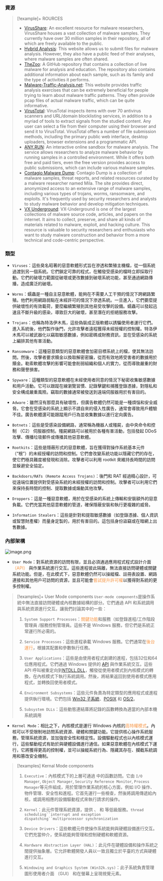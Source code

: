 ### 資源
>[!example]+ ROURCES
>- [VirusShare](https://virusshare.com/): An excellent resource for malware researchers, VirusShare houses a vast collection of malware samples. They currently have over 30 million samples in their repository, all of which are freely available to the public.
>- [Hybrid Analysis](https://www.hybrid-analysis.com/): This website allows us to submit files for malware analysis. However, they also have a public feed of their analyses, where malware samples are often shared.
>- [TheZoo](https://github.com/ytisf/theZoo): A GitHub repository that contains a collection of live malware for analysis and education. The repository also contains additional information about each sample, such as its family and the type of activities it performs.
>- [Malware-Traffic-Analysis.net](https://malware-traffic-analysis.net/): This website provides traffic analysis exercises that can be extremely beneficial for people trying to learn about malware traffic patterns. They often provide pcap files of actual malware traffic, which can be quite informative.
>- [VirusTotal](https://www.virustotal.com/): VirusTotal inspects items with over 70 antivirus scanners and URL/domain blocklisting services, in addition to a myriad of tools to extract signals from the studied content. Any user can select a file from their computer using their browser and send it to VirusTotal. VirusTotal offers a number of file submission methods, including the primary public web interface, desktop uploaders, browser extensions and a programmatic API.
>- [ANY.RUN](https://app.any.run/): An interactive online sandbox for malware analysis. The service allows researchers to analyze malware behavior by running samples in a controlled environment. While it offers both free and paid tiers, even the free version provides access to public submissions, which can include various malware samples.
>- [Contagio Malware Dump](https://contagiodump.blogspot.com/): Contagio Dump is a collection of malware samples, threat reports, and related resources curated by a malware researcher named Mila. The site provides direct, anonymized access to an extensive range of malware samples, including various types of trojans, worms, ransomware, and exploits. It's frequently used by security researchers and analysts to study malware behavior and develop mitigation techniques.
>- [VX Underground](https://www.vx-underground.org/): VX-Underground is one of the largest collections of malware source code, articles, and papers on the internet. It aims to collect, preserve, and share all kinds of materials related to malware, exploit, and hacking culture. This resource is valuable to security researchers and enthusiasts who want to study malware construction and behavior from a more technical and code-centric perspective.


### 類型

- `Viruses`：這些臭名昭著的惡意軟體形式旨在滲透和繁殖主機檔，從一個系統過渡到另一個系統。它們鎖定可靠的程式，在觸發受感染的檔時立即採取行動。它們的破壞力範圍從破壞或更改數據到破壞系統功能，甚至通過網路傳播，造成廣泛的破壞。
    
- `Worms`：蠕蟲是一種自主惡意軟體，能夠在不需要人工干預的情況下跨網路繁殖。他們利用網路弱點在未經許可的情況下滲透系統。一旦進入，它們要麼提供破壞性的有效載荷，要麼繼續繁殖到其他易受攻擊的設備。蠕蟲可以發起迅速且不斷升級的感染，導致巨大的破壞，甚至潛在的拒絕服務攻擊。
    
- `Trojans`：也稱為特洛伊木馬，這些偽裝成正版軟體以誘騙使用者運行它們。進入系統後，他們製作後門，允許攻擊者遠程獲得未經授權的控制權。特洛伊木馬可以被武器化以竊取敏感數據，例如密碼或財務資訊，並在受感染的系統上編排其他有害活動。
    
- `Ransomware`：這種惡意類型的惡意軟體會加密目標系統上的檔，使其無法訪問。然後，攻擊者要求贖金以換取解密密鑰，從而有效地將受害者的數據用於贖金。勒索軟體攻擊的影響可能會削弱組織和個人的實力，從而導致嚴重的財務和聲譽損害。
    
- `Spyware`：這種類型的惡意軟體在未經使用者同意的情況下秘密收集敏感數據和用戶活動。它可以跟蹤在線瀏覽習慣、記錄擊鍵和捕獲登錄憑據，對隱私和安全構成嚴重風險。竊取的數據通常被發送到遠端伺服器用於有害目的。
    
- `Adware`：雖然沒有那麼具有破壞性，但廣告軟體仍然可能是一種煩惱和安全威脅。它會在受感染的系統上顯示不請自來的侵入性廣告，通常會導致用戶體驗不佳。廣告軟體還可能跟蹤用戶行為並收集數據以進行定向廣告。
    
- `Botnets`：這些是受感染設備網路，通常稱為機器人或殭屍，由中央命令和控制 （C2） 伺服器控制。殭屍網路可以被用於各種有害活動，包括發起 DDoS 攻擊、傳播垃圾郵件或傳播其他惡意軟體。
    
- `Rootkits`：這些是隱蔽形式的惡意軟體，旨在獲得對操作系統基本元件（“根”）的未經授權的訪問和控制。它們會改變系統功能以隱藏它們的存在，使它們極具難度被發現和消除。攻擊者可以利用 rootkit 來維持長時間的訪問並躲避安全協定。
    
- `Backdoors/RATs (Remote Access Trojans)`：後門和 RAT 經過精心設計，可從遠端位置提供對受感染系統的未經授權的訪問和控制。攻擊者可以利用它們來保持長時間的控制、提取數據或煽動其他攻擊。
    
- `Droppers`：這是一種惡意軟體，用於在受感染的系統上傳輸和安裝額外的惡意負載。它們充當其他惡意軟體的管道，確保隱蔽安裝和執行更複雜的威脅。
    
- `Information Stealers`：這些是針對和提取敏感數據（如登錄憑據、個人資訊或智慧財產權）而量身定製的，用於有害目的。這包括身份盜竊或在暗網上出售數據。

### 內部架構
![image.png](https://academy.hackthebox.com/storage/modules/227/windows_architecture.png)

- `User Mode`：對系統資源的訪問有限，並且必須通過應用程式程式設計介面 <font color="#f79646">（API）</font> 與作業系統進行交互。這些進程彼此隔離，無法直接訪問硬體或關鍵系統功能。但是，在此模式下，惡意軟體仍然可以操縱檔、註冊表設置、網路連接和其他用戶可訪問的資源，並且可能會<font color="#f79646">嘗試提升許可權</font>以獲得對系統的更多控制權。

>[!examples]+ User Mode components
>`User-mode components`是操作系統中無法直接訪問硬體或內核數據結構的部分。它們通過 API 和系統調用與系統資源進行交互。讓我們討論其中的一些：
>
>1. `System Support Processes`：<font color="#f79646">關鍵功能</font>和服務（如登錄進程/工作階段管理員 /服務控制管理員。這些不是 Windows 服務，但它們是系統正常運行所必需的。
>
>2. `Service Processes`：這些進程承載 Windows 服務。它們通常在<font color="#f79646">後台運行</font>，根據其配置和參數執行任務。
>
>1. `User Applications`：這些是由使用者程式創建的進程，包括32位和64位應用程式。它們通過 Windows 提供的 [API](https://en.wikipedia.org/wiki/Windows_API) 與作業系統交互。這些 API 呼叫被重定向到[NTDLL.DLL](https://en.wikipedia.org/wiki/Microsoft_Windows_library_files#NTDLL.DLL)，觸發從使用者模式到內核模式的轉換，在內核模式下執行系統調用。然後，將結果返回到使用者模式應用程式，並轉換回使用者模式。
>
>3. `Environment Subsystems`：這些元件負責為特定類型的應用程式或進程提供執行環境。它們包括 [Win32 子系統](https://en.wikipedia.org/wiki/Architecture_of_Windows_NT#Win32_environment_subsystem)、[POSIX](https://en.wikipedia.org/wiki/Microsoft_POSIX_subsystem) 和 [OS/2](https://en.wikipedia.org/wiki/OS/2)。
  >  
>1. `Subsystem DLLs`：這些動態連結庫將記錄的函數轉換為適當的內部本機系統調用


- `Kernel Mode`：相比之下，內核模式是運行 Windows 內核的<font color="#f79646">高特權模式</font>。內核可以不受限制地訪問系統資源、硬體和關鍵功能。它提供核心操作系統服務，管理系統資源，並加強安全性和穩定性。設備驅動程式也以內核模式運行，這些驅動程式有助於與硬體設備進行通信。如果惡意軟體在內核模式下運行，它將獲得更高的控制權，並可以操縱系統行為、隱藏其存在、攔截系統調用和篡改安全機制。
>[!examples] Kernal Mode components
>1. `Executive`：內核模式下的上層可通過 中的函數訪問。它由 `I/O Manager`, `Object Manager`, `Security Reference Monitor`, `Process Manager`等元件組成，用於管理作業系統的核心方面，例如 I/O 操作、物件管理、安全性和進程。它首先運行一些檢查，然後將調用傳遞給內核，或調用相應的設備驅動程式來執行請求的操作。
>
>1. `Kernel`：此元件管理系統資源，提供 、 和 等低級服務。`thread scheduling``interrupt and exception dispatching``multiprocessor synchronization`
>  
>1. `Device Drivers`：這些軟體元件使操作系統能夠與硬體設備進行交互。它們充當仲介，使系統能夠管理和控制硬體和軟體資源。
>
>1. `Hardware Abstraction Layer (HAL)`：此元件在硬體設備和操作系統之間提供抽象層。它允許軟體開發人員以一致且獨立於平臺的方式與硬體進行交互。
>
>1. `Windowing and Graphics System (Win32k.sys)`：此子系統負責管理圖形使用者介面 （GUI） 和在螢幕上呈現視覺元素。
